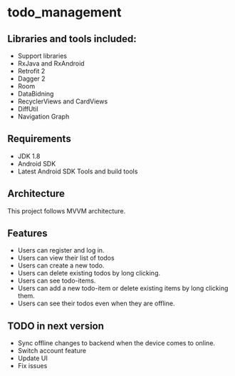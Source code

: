 # todo_management

## Libraries and tools included:

- Support libraries
- RxJava and RxAndroid
- Retrofit 2
- Dagger 2
- Room
- DataBidning
- RecyclerViews and CardViews
- DiffUtil
- Navigation Graph

## Requirements
- JDK 1.8
- Android SDK
- Latest Android SDK Tools and build tools

## Architecture

This project follows MVVM architecture.

## Features
- Users can register and log in.
- Users can view their list of todos
- Users can create a new todo.
- Users can delete existing todos by long clicking.
- Users can see todo-items.
- Users can add a new todo-item or delete existing items by long clicking them.
- Users can see their todos even when they are offline.

## TODO in next version
- Sync offline changes to backend when the device comes to online.
- Switch account feature
- Update UI
- Fix issues
